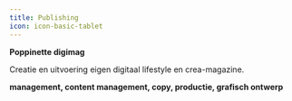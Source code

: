 ```yaml
---
title: Publishing
icon: icon-basic-tablet
---
```


**Poppinette digimag**

Creatie en uitvoering eigen digitaal lifestyle en crea-magazine.

**management, content management, copy, productie, grafisch ontwerp**